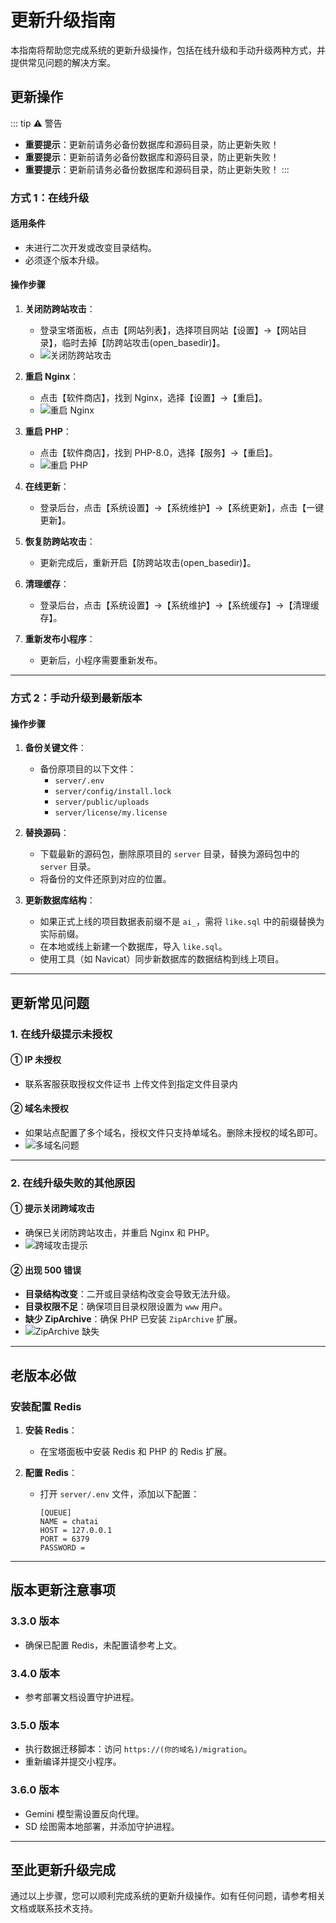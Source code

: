 # 更新升级指南

本指南将帮助您完成系统的更新升级操作，包括在线升级和手动升级两种方式，并提供常见问题的解决方案。

 

## 更新操作

::: tip ⚠️ 警告

- **重要提示**：更新前请务必备份数据库和源码目录，防止更新失败！
- **重要提示**：更新前请务必备份数据库和源码目录，防止更新失败！
- **重要提示**：更新前请务必备份数据库和源码目录，防止更新失败！
:::

### 方式 1：在线升级

#### 适用条件

- 未进行二次开发或改变目录结构。
- 必须逐个版本升级。

#### 操作步骤

1. **关闭防跨站攻击**：
   - 登录宝塔面板，点击【网站列表】，选择项目网站【设置】->【网站目录】，临时去掉【防跨站攻击(open_basedir)】。
   - ![关闭防跨站攻击](https://doc.mddai.cn/docs/images/general/php/update/update-1-1.png)

2. **重启 Nginx**：
   - 点击【软件商店】，找到 Nginx，选择【设置】->【重启】。
   - ![重启 Nginx](https://doc.mddai.cn/docs/images/general/php/update/update-1-2.png)

3. **重启 PHP**：
   - 点击【软件商店】，找到 PHP-8.0，选择【服务】->【重启】。
   - ![重启 PHP](https://doc.mddai.cn/docs/images/general/php/update/update-1-3.png)

4. **在线更新**：
   - 登录后台，点击【系统设置】->【系统维护】->【系统更新】，点击【一键更新】。

5. **恢复防跨站攻击**：
   - 更新完成后，重新开启【防跨站攻击(open_basedir)】。

6. **清理缓存**：
   - 登录后台，点击【系统设置】->【系统维护】->【系统缓存】->【清理缓存】。

7. **重新发布小程序**：
   - 更新后，小程序需要重新发布。

---

### 方式 2：手动升级到最新版本

#### 操作步骤

1. **备份关键文件**：
   - 备份原项目的以下文件：
     - `server/.env`
     - `server/config/install.lock`
     - `server/public/uploads`
     - `server/license/my.license`

2. **替换源码**：
   - 下载最新的源码包，删除原项目的 `server` 目录，替换为源码包中的 `server` 目录。
   - 将备份的文件还原到对应的位置。

3. **更新数据库结构**：
   - 如果正式上线的项目数据表前缀不是 `ai_`，需将 `like.sql` 中的前缀替换为实际前缀。
   - 在本地或线上新建一个数据库，导入 `like.sql`。
   - 使用工具（如 Navicat）同步新数据库的数据结构到线上项目。

---

## 更新常见问题

### 1. 在线升级提示未授权

#### ① IP 未授权

-  联系客服获取授权文件证书 上传文件到指定文件目录内

#### ② 域名未授权

- 如果站点配置了多个域名，授权文件只支持单域名。删除未授权的域名即可。
- ![多域名问题](https://doc.mddai.cn/docs/images/general/php/update/multiple-domain.png)

---

### 2. 在线升级失败的其他原因

#### ① 提示关闭跨域攻击

- 确保已关闭防跨站攻击，并重启 Nginx 和 PHP。
- ![跨域攻击提示](https://doc.mddai.cn/docs/images/general/php/update/update-error.jpg)

#### ② 出现 500 错误

- **目录结构改变**：二开或目录结构改变会导致无法升级。
- **目录权限不足**：确保项目目录权限设置为 `www` 用户。
- **缺少 ZipArchive**：确保 PHP 已安装 `ZipArchive` 扩展。
- ![ZipArchive 缺失](https://doc.mddai.cn/docs/images/general/php/update/ZipArchive.png)

---

## 老版本必做

### 安装配置 Redis

1. **安装 Redis**：
   - 在宝塔面板中安装 Redis 和 PHP 的 Redis 扩展。

2. **配置 Redis**：
   - 打开 `server/.env` 文件，添加以下配置：
     ```plaintext
     [QUEUE]
     NAME = chatai
     HOST = 127.0.0.1
     PORT = 6379
     PASSWORD =
     ```

---

## 版本更新注意事项

### 3.3.0 版本

- 确保已配置 Redis，未配置请参考上文。

### 3.4.0 版本

- 参考部署文档设置守护进程。

### 3.5.0 版本

- 执行数据迁移脚本：访问 `https://(你的域名)/migration`。
- 重新编译并提交小程序。

### 3.6.0 版本

- Gemini 模型需设置反向代理。
- SD 绘图需本地部署，并添加守护进程。

---

## 至此更新升级完成

通过以上步骤，您可以顺利完成系统的更新升级操作。如有任何问题，请参考相关文档或联系技术支持。
